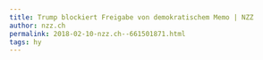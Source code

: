 ```yaml
---
title: Trump blockiert Freigabe von demokratischem Memo | NZZ
author: nzz.ch
permalink: 2018-02-10-nzz.ch--661501871.html
tags: hy
---
```


